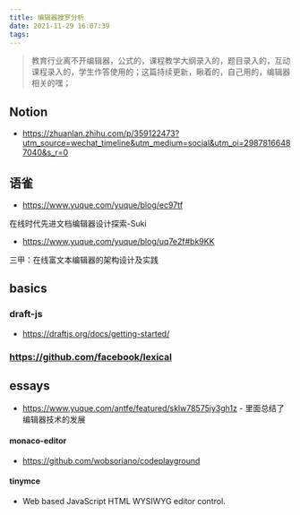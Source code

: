 ```yaml
---
title: 编辑器搜罗分析
date: 2021-11-29 16:07:39
tags:
---
```

> 教育行业离不开编辑器，公式的，课程教学大纲录入的，题目录入的，互动课程录入的，学生作答使用的；这篇持续更新，瞅着的，自己用的，编辑器相关的嘿；

## Notion
- https://zhuanlan.zhihu.com/p/359122473?utm_source=wechat_timeline&utm_medium=social&utm_oi=29878166487040&s_r=0


## 语雀

- https://www.yuque.com/yuque/blog/ec97tf

在线时代先进文档编辑器设计探索-Suki

- https://www.yuque.com/yuque/blog/uq7e2f#bk9KK

三甲：在线富文本编辑器的架构设计及实践

## basics
### draft-js
- https://draftjs.org/docs/getting-started/

### https://github.com/facebook/lexical


## essays
- https://www.yuque.com/antfe/featured/sklw78575iy3gh1z - 里面总结了编辑器技术的发展

#### monaco-editor
- https://github.com/wobsoriano/codeplayground

#### tinymce
- Web based JavaScript HTML WYSIWYG editor control.


